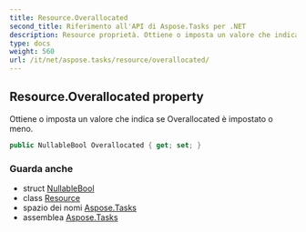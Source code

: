```yaml
---
title: Resource.Overallocated
second_title: Riferimento all'API di Aspose.Tasks per .NET
description: Resource proprietà. Ottiene o imposta un valore che indica se Overallocated è impostato o meno.
type: docs
weight: 560
url: /it/net/aspose.tasks/resource/overallocated/
---
```

## Resource.Overallocated property

Ottiene o imposta un valore che indica se Overallocated è impostato o meno.

```csharp
public NullableBool Overallocated { get; set; }
```

### Guarda anche

* struct [NullableBool](../../nullablebool/)
* class [Resource](../)
* spazio dei nomi [Aspose.Tasks](../../resource/)
* assemblea [Aspose.Tasks](../../../)


